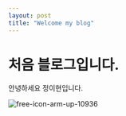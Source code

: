 ```yaml
---
layout: post
title: "Welcome my blog"
---
```


# 처음 블로그입니다.

안녕하세요 정이현입니다.

![free-icon-arm-up-10936](D:\project\githubPage\IHyeonJeong.github.io\images\2024-09-04-test\free-icon-arm-up-10936.png)